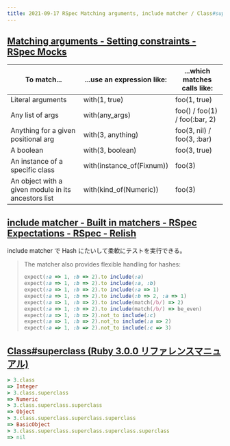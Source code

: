 ```yaml
---
title: 2021-09-17 RSpec Matching arguments, include matcher / Class#superclass
---
```


## [Matching arguments - Setting constraints - RSpec Mocks](https://relishapp.com/rspec/rspec-mocks/v/3-2/docs/setting-constraints/matching-arguments)

| To match... | ...use an expression like: | ...which matches calls like: |
| -- | -- | -- |
| Literal arguments | with(1, true) | foo(1, true) |
| Any list of args  | with(any_args) | foo() / foo(1) / foo(:bar, 2) |
| Anything for a given positional arg  | with(3, anything)  | foo(3, nil) / foo(3, :bar) |
| A boolean  | with(3, boolean)  | foo(3, true) |
| An instance of a specific class | with(instance_of(Fixnum))  | foo(3) |
| An object with a given module in its ancestors list | with(kind_of(Numeric))  | foo(3) |

## [include matcher - Built in matchers - RSpec Expectations - RSpec - Relish](https://relishapp.com/rspec/rspec-expectations/docs/built-in-matchers/include-matcher)

include matcher で Hash にたいして柔軟にテストを実行できる。

> The matcher also provides flexible handling for hashes:
>
> ```rb
> expect(:a => 1, :b => 2).to include(:a)
> expect(:a => 1, :b => 2).to include(:a, :b)
> expect(:a => 1, :b => 2).to include(:a => 1)
> expect(:a => 1, :b => 2).to include(:b => 2, :a => 1)
> expect(:a => 1, :b => 2).to include(match(/b/) => 2)
> expect(:a => 1, :b => 2).to include(match(/b/) => be_even)
> expect(:a => 1, :b => 2).not_to include(:c)
> expect(:a => 1, :b => 2).not_to include(:a => 2)
> expect(:a => 1, :b => 2).not_to include(:c => 3)
> ```

## [Class#superclass (Ruby 3.0.0 リファレンスマニュアル)](https://docs.ruby-lang.org/ja/latest/method/Class/i/superclass.html)

```rb
> 3.class
=> Integer
> 3.class.superclass
=> Numeric
> 3.class.superclass.superclass
=> Object
> 3.class.superclass.superclass.superclass
=> BasicObject
> 3.class.superclass.superclass.superclass.superclass
=> nil
```
